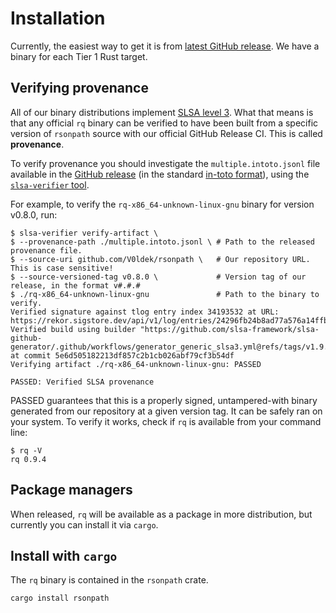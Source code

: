 # Installation

Currently, the easiest way to get it is from [latest GitHub release](https://github.com/V0ldek/rsonpath/releases/latest).
We have a binary for each Tier 1 Rust target.

## Verifying provenance

All of our binary distributions implement [SLSA level 3](https://slsa.dev/spec/v1.0/).
What that means is that any official `rq` binary can be verified to have been
built from a specific version of `rsonpath` source with our official GitHub Release CI.
This is called **provenance**.

To verify provenance you should investigate the `multiple.intoto.jsonl` file available
in the [GitHub release](https://github.com/V0ldek/rsonpath/releases) (in the standard
[in-toto format](https://in-toto.io/)), using the [`slsa-verifier` tool](https://github.com/slsa-framework/slsa-verifier).

For example, to verify the `rq-x86_64-unknown-linux-gnu` binary for version v0.8.0, run:

```console,ignore
$ slsa-verifier verify-artifact \
$ --provenance-path ./multiple.intoto.jsonl \ # Path to the released provenance file.
$ --source-uri github.com/V0ldek/rsonpath \   # Our repository URL. This is case sensitive!
$ --source-versioned-tag v0.8.0 \             # Version tag of our release, in the format v#.#.#
$ ./rq-x86_64-unknown-linux-gnu               # Path to the binary to verify.
Verified signature against tlog entry index 34193532 at URL: https://rekor.sigstore.dev/api/v1/log/entries/24296fb24b8ad77a576a14ffb58e0477203bcd311b396b9a4c8c3cc66484053a451b67faf87c1542
Verified build using builder "https://github.com/slsa-framework/slsa-github-generator/.github/workflows/generator_generic_slsa3.yml@refs/tags/v1.9.0" at commit 5e6d505182213df857c2b1cb026abf79cf3b54df
Verifying artifact ./rq-x86_64-unknown-linux-gnu: PASSED

PASSED: Verified SLSA provenance
```

PASSED guarantees that this is a properly signed, untampered-with binary generated
from our repository at a given version tag. It can be safely ran on your system.
To verify it works, check if `rq` is available from your command line:

```console
$ rq -V
rq 0.9.4

```

## Package managers

When released, `rq` will be available as a package in more distribution,
but currently you can install it via `cargo`.

## Install with `cargo`

The `rq` binary is contained in the `rsonpath` crate.

```bash
cargo install rsonpath
```
